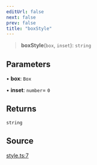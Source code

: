 ```yaml
---
editUrl: false
next: false
prev: false
title: "boxStyle"
---
```


> **boxStyle**(`box`, `inset`): `string`

## Parameters

• **box**: `Box`

• **inset**: `number`= `0`

## Returns

`string`

## Source

[style.ts:7](https://github.com/nodenogg-in/alpha-p2p/blob/abd15ac8ea05df755d6048ca2d2de6e86911127a/packages/infinitykit/src/style.ts#L7)

